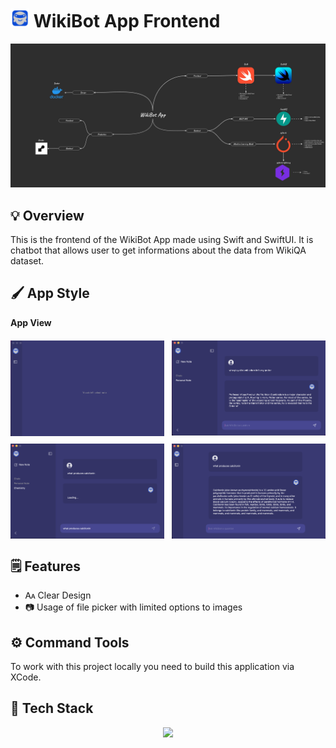 
# <img src="./Assets/icon.png" width="30" height="30"> WikiBot App Frontend


![WikiBot Dashboard](Assets/dashboard.jpg)

## 💡 Overview
This is the frontend of the WikiBot App made using Swift and SwiftUI. It is chatbot that allows user to get informations about the data from WikiQA dataset.

## 🖌️ App Style

<b>App View</b>
<div style="
  display: grid; 
  grid-template-columns: repeat(2, 1fr); 
  gap: 12px; 
  justify-items: center; 
  align-items: center; 
  margin: 20px 0;
">
  <img width="100%" src="./Assets/Minimized-Sidebar.png">
  <img width="100%" src="./Assets/Answer.png">
  <img width="100%" src="./Assets/Loading.png">
  <img width="100%" src="./Assets/Minimized-with-Answer.png">
</div>

## 🗒️ Features

* 🗛 Clear Design
* 📷 Usage of file picker with limited options to images

## ⚙️ Command Tools

To work with this project locally you need to build this application via XCode.

## 🧠 Tech Stack
<p align="center">
  <a href="https://skillicons.dev">
    <img src="https://skillicons.dev/icons?i=swift,apple" />
  </a>
</p>
 
